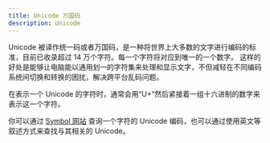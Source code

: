 ```yaml
---
title: Unicode 万国码
description: Unicode
---
```


Unicode 被译作统一码或者万国码，是一种将世界上大多数的文字进行编码的标准，目前已收录超过 14 万个字符。每一个字符将对应到唯一的一个数字。
这样的好处是能够让电脑能以通用划一的字符集来处理和显示文字，不但减轻在不同编码系统间切换和转换的困扰，解决跨平台乱码问题。

在表示一个 Unicode 的字符时，通常会用“U+”然后紧接着一组十六进制的数字来表示这一个字符。

你可以通过 [Symbol 网站](https://symbl.cc/cn/) 查询一个字符的 Unicode 编码，也可以通过使用英文等叙述方式来查找与其相关的 Unicode。
